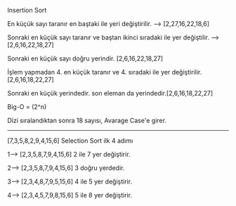Insertion Sort

En küçük sayı taranır en baştaki ile yeri değiştirilir. --> [2,27,16,22,18,6]

Sonraki en küçük sayı taranır ve baştan ikinci sıradaki ile yer değiştilir. --> [2,6,16,22,18,27]

Sonraki en küçük sayı doğru yerindir. [2,6,16,22,18,27]

İşlem yapmadan 4. en küçük taranır ve 4. sıradaki ile yer değiştirilir.[2,6,16,18,22,27]

Sonraki en küçük yerindedir. son eleman da yerindedir.[2,6,16,18,22,27]

Big-O = (2^n)

Dizi sıralandıktan sonra 18 sayısı, Avarage Case'e girer.

---

[7,3,5,8,2,9,4,15,6]  Selection Sort ilk 4 adımı 

1--> [2,3,5,8,7,9,4,15,6] 2 ile 7 yer değiştirir.

2--> [2,3,5,8,7,9,4,15,6] 3 doğru yerdedir.

3--> [2,3,4,8,7,9,5,15,6] 4 ile 5 yer değiştirir.

4--> [2,3,4,5,7,9,8,15,6] 5 ile 8 yer değiştirir.

